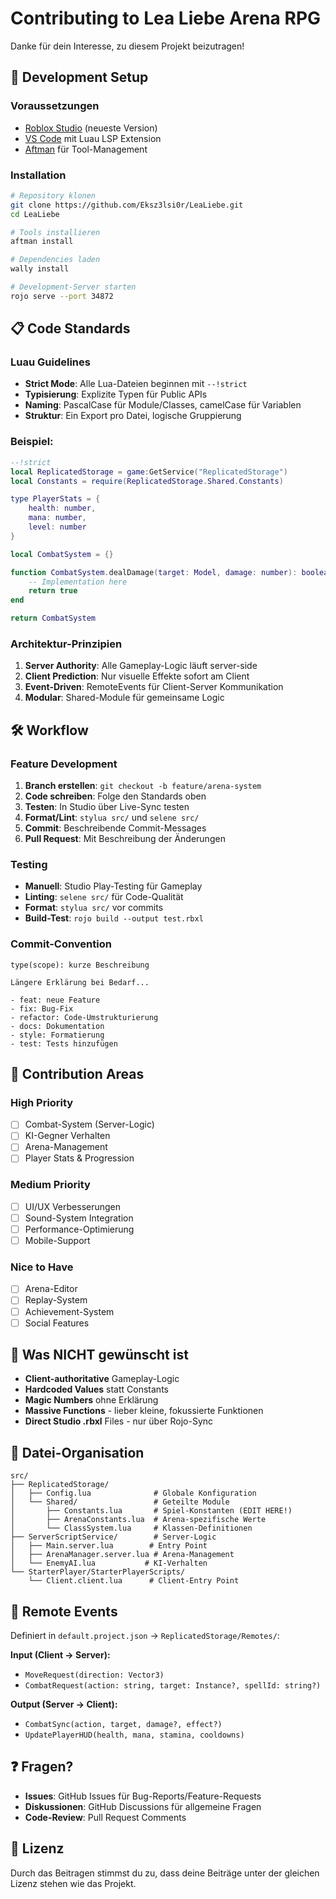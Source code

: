 # Contributing to Lea Liebe Arena RPG

Danke für dein Interesse, zu diesem Projekt beizutragen! 

## 🚀 Development Setup

### Voraussetzungen
- [Roblox Studio](https://www.roblox.com/create) (neueste Version)
- [VS Code](https://code.visualstudio.com/) mit Luau LSP Extension
- [Aftman](https://github.com/LPGhatguy/aftman) für Tool-Management

### Installation
```bash
# Repository klonen
git clone https://github.com/Eksz3lsi0r/LeaLiebe.git
cd LeaLiebe

# Tools installieren
aftman install

# Dependencies laden  
wally install

# Development-Server starten
rojo serve --port 34872
```

## 📋 Code Standards

### Luau Guidelines
- **Strict Mode**: Alle Lua-Dateien beginnen mit `--!strict`
- **Typisierung**: Explizite Typen für Public APIs
- **Naming**: PascalCase für Module/Classes, camelCase für Variablen
- **Struktur**: Ein Export pro Datei, logische Gruppierung

### Beispiel:
```lua
--!strict
local ReplicatedStorage = game:GetService("ReplicatedStorage")
local Constants = require(ReplicatedStorage.Shared.Constants)

type PlayerStats = {
    health: number,
    mana: number,
    level: number
}

local CombatSystem = {}

function CombatSystem.dealDamage(target: Model, damage: number): boolean
    -- Implementation here
    return true
end

return CombatSystem
```

### Architektur-Prinzipien
1. **Server Authority**: Alle Gameplay-Logic läuft server-side
2. **Client Prediction**: Nur visuelle Effekte sofort am Client
3. **Event-Driven**: RemoteEvents für Client-Server Kommunikation
4. **Modular**: Shared-Module für gemeinsame Logic

## 🛠 Workflow

### Feature Development
1. **Branch erstellen**: `git checkout -b feature/arena-system`
2. **Code schreiben**: Folge den Standards oben
3. **Testen**: In Studio über Live-Sync testen
4. **Format/Lint**: `stylua src/` und `selene src/`
5. **Commit**: Beschreibende Commit-Messages
6. **Pull Request**: Mit Beschreibung der Änderungen

### Testing
- **Manuell**: Studio Play-Testing für Gameplay
- **Linting**: `selene src/` für Code-Qualität  
- **Format**: `stylua src/` vor commits
- **Build-Test**: `rojo build --output test.rbxl`

### Commit-Convention
```
type(scope): kurze Beschreibung

Längere Erklärung bei Bedarf...

- feat: neue Feature
- fix: Bug-Fix
- refactor: Code-Umstrukturierung
- docs: Dokumentation
- style: Formatierung
- test: Tests hinzufügen
```

## 🎯 Contribution Areas

### High Priority
- [ ] Combat-System (Server-Logic)
- [ ] KI-Gegner Verhalten
- [ ] Arena-Management
- [ ] Player Stats & Progression

### Medium Priority  
- [ ] UI/UX Verbesserungen
- [ ] Sound-System Integration
- [ ] Performance-Optimierung
- [ ] Mobile-Support

### Nice to Have
- [ ] Arena-Editor
- [ ] Replay-System  
- [ ] Achievement-System
- [ ] Social Features

## 🚫 Was NICHT gewünscht ist

- **Client-authoritative** Gameplay-Logic
- **Hardcoded Values** statt Constants
- **Magic Numbers** ohne Erklärung
- **Massive Functions** - lieber kleine, fokussierte Funktionen
- **Direct Studio .rbxl** Files - nur über Rojo-Sync

## 📁 Datei-Organisation

```
src/
├── ReplicatedStorage/
│   ├── Config.lua              # Globale Konfiguration
│   └── Shared/                 # Geteilte Module
│       ├── Constants.lua       # Spiel-Konstanten (EDIT HERE!)
│       ├── ArenaConstants.lua  # Arena-spezifische Werte
│       └── ClassSystem.lua     # Klassen-Definitionen
├── ServerScriptService/        # Server-Logic
│   ├── Main.server.lua        # Entry Point
│   ├── ArenaManager.server.lua # Arena-Management
│   └── EnemyAI.lua           # KI-Verhalten
└── StarterPlayer/StarterPlayerScripts/
    └── Client.client.lua      # Client-Entry Point
```

## 🔧 Remote Events

Definiert in `default.project.json` → `ReplicatedStorage/Remotes/`:

**Input (Client → Server):**
- `MoveRequest(direction: Vector3)`
- `CombatRequest(action: string, target: Instance?, spellId: string?)`

**Output (Server → Client):**
- `CombatSync(action, target, damage?, effect?)`
- `UpdatePlayerHUD(health, mana, stamina, cooldowns)`

## ❓ Fragen?

- **Issues**: GitHub Issues für Bug-Reports/Feature-Requests
- **Diskussionen**: GitHub Discussions für allgemeine Fragen
- **Code-Review**: Pull Request Comments

## 📄 Lizenz

Durch das Beitragen stimmst du zu, dass deine Beiträge unter der gleichen Lizenz stehen wie das Projekt.